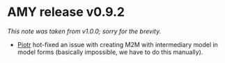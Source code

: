 # AMY release v0.9.2

*This note was taken from v1.0.0; sorry for the brevity.*

-   [Piotr][] hot-fixed an issue with creating M2M with intermediary model in
    model forms (basically impossible, we have to do this manually).

[Piotr]: https://github.com/pbanaszkiewicz
